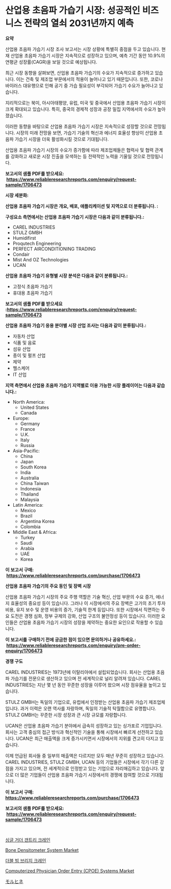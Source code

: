 <p><h1>산업용 초음파 가습기 시장: 성공적인 비즈니스 전략의 열쇠 2031년까지 예측</h1></p><p><strong>요약</strong></p>
<p><p>산업용 초음파 가습기 시장 조사 보고서는 시장 상황에 특별히 중점을 두고 있습니다. 현재 산업용 초음파 가습기 시장은 지속적으로 성장하고 있으며, 예측 기간 동안 10.9%의 연평균 성장률(CAGR)을 보일 것으로 예상됩니다.</p><p>최근 시장 동향을 살펴보면, 산업용 초음파 가습기의 수요가 지속적으로 증가하고 있습니다. 이는 건축 및 제조업 부문에서의 적용이 늘어나고 있기 때문입니다. 또한, 코로나 바이러스 대유행으로 인해 공기 중 가습 필요성이 부각되어 가습기 수요가 늘어나고 있습니다.</p><p>지리적으로는 북미, 아시아태평양, 유럽, 미국 및 중국에서 산업용 초음파 가습기 시장이 크게 확대되고 있습니다. 특히, 중국의 경제적 성장과 공장 밀집 지역에서의 수요가 높아졌습니다.</p><p>이러한 동향을 바탕으로 산업용 초음파 가습기 시장은 지속적으로 성장할 것으로 전망됩니다. 시장의 미래 전망을 보면, 가습기 기술의 혁신과 에너지 효율성 향상이 산업용 초음파 가습기 시장을 더욱 활성화시킬 것으로 기대됩니다. </p><p>산업용 초음파 가습기 시장의 수요가 증가함에 따라 제조업체들은 협력사 및 협력 관계를 강화하고 새로운 시장 진출을 모색하는 등 전략적인 노력을 기울일 것으로 전망됩니다.</p></p>
<p><strong>보고서의 샘플 PDF를 받으세요: &nbsp;<a href="https://www.reliableresearchreports.com/enquiry/request-sample/1706473">https://www.reliableresearchreports.com/enquiry/request-sample/1706473</a></strong></p>
<p><strong>시장 세분화:</strong></p>
<p><strong> 산업용 초음파 가습기 시장은 개요, 배포, 애플리케이션 및 지역으로 더 분류됩니다. :</strong></p>
<p><strong>구성요소 측면에서는 산업용 초음파 가습기 시장은 다음과 같이 분류됩니다.:</strong></p>
<p><ul><li>CAREL INDUSTRIES</li><li>STULZ GMBH</li><li>Humidifirst</li><li>Proqutech Engineering</li><li>PERFECT AIRCONDITIONING TRADING</li><li>Condair</li><li>Mist And OZ Technologies</li><li>UCAN</li></ul></p>
<p><strong> 산업용 초음파 가습기 유형별 시장 분석은 다음과 같이 분류됩니다.:</strong></p>
<p><ul><li>고정식 초음파 가습기</li><li>휴대용 초음파 가습기</li></ul></p>
<p><strong>보고서의 샘플 PDF를 받으세요 :<a href="https://www.reliableresearchreports.com/enquiry/request-sample/1706473">https://www.reliableresearchreports.com/enquiry/request-sample/1706473</a></strong></p>
<p><strong> 산업용 초음파 가습기 응용 분야별 시장 산업 조사는 다음과 같이 분류됩니다.:</strong></p>
<p><ul><li>자동차 산업</li><li>식품 및 음료</li><li>섬유 산업</li><li>종이 및 펄프 산업</li><li>제약</li><li>헬스케어</li><li>IT 산업</li></ul></p>
<p><strong>지역 측면에서 산업용 초음파 가습기 지역별로 이용 가능한 시장 플레이어는 다음과 같습니다.:</strong></p>
<p><ul>
    <li>
        North America:
        <ul>
            <li>United States</li>
            <li>Canada</li>
        </ul>
    </li>
    <li>
        Europe:
        <ul>
            <li>Germany</li>
            <li>France</li>
            <li>U.K.</li>
            <li>Italy</li>
            <li>Russia</li>
        </ul>
    </li>
    <li>
        Asia-Pacific:
        <ul>
            <li>China</li>
            <li>Japan</li>
            <li>South Korea</li>
            <li>India</li>
            <li>Australia</li>
            <li>China Taiwan</li>
            <li>Indonesia</li>
            <li>Thailand</li>
            <li>Malaysia</li>
        </ul>
    </li>
    <li>
        Latin America:
        <ul>
            <li>Mexico</li>
            <li>Brazil</li>
            <li>Argentina Korea</li>
            <li>Colombia</li>
        </ul>
    </li>
    <li>
        Middle East & Africa:
        <ul>
            <li>Turkey</li>
            <li>Saudi</li>
            <li>Arabia</li>
            <li>UAE</li>
            <li>Korea</li>
        </ul>
    </li>
    </ul></p>
<p><strong>이 보고서 구매: &nbsp;<a href="https://www.reliableresearchreports.com/purchase/1706473">https://www.reliableresearchreports.com/purchase/1706473</a></strong></p>
<p><strong>산업용 초음파 가습기의 주요 동인 및 장벽 시장</strong></p>
<p><p>산업용 초음파 가습기 시장의 주요 주행 역할은 기술 혁신, 산업 부문의 수요 증가, 에너지 효율성의 중요성 등이 있습니다. 그러나 이 시장에서의 주요 장벽은 고가의 초기 투자 비용, 유지 보수 및 운영 비용의 증가, 기술적 한계 등입니다. 또한 시장에서 직면하는 주요 도전은 경쟁 심화, 정부 규제의 강화, 산업 구조의 불안정성 등이 있습니다. 이러한 요인들은 산업용 초음파 가습기 시장의 성장을 제약하는 중요한 요인으로 작용할 수 있습니다.</p></p>
<p><strong>이 보고서를 구매하기 전에 궁금한 점이 있으면 문의하거나 공유하세요.: &nbsp;<a href="https://www.reliableresearchreports.com/enquiry/pre-order-enquiry/1706473">https://www.reliableresearchreports.com/enquiry/pre-order-enquiry/1706473</a></strong></p>
<p><strong>경쟁 구도</strong></p>
<p><p>CAREL INDUSTRIES는 1973년에 이탈리아에서 설립되었습니다. 회사는 산업용 초음파 가습기를 전문으로 생산하고 있으며 전 세계적으로 널리 알려져 있습니다. CAREL INDUSTRIES는 지난 몇 년 동안 꾸준한 성장을 이루어 왔으며 시장 점유율을 높이고 있습니다.</p><p>STULZ GMBH는 독일의 기업으로, 유럽에서 인정받는 산업용 초음파 가습기 제조업체입니다. 과거 이력은 오랜 역사를 자랑하며, 독일의 기술적 탁월함으로 유명합니다. STULZ GMBH는 꾸준한 시장 성장과 큰 시장 규모를 자랑합니다.</p><p>UCAN은 산업용 초음파 가습기 분야에서 급속히 성장하고 있는 싱가포르 기업입니다. 회사는 고객 중심의 접근 방식과 혁신적인 기술을 통해 시장에서 빠르게 선전하고 있습니다. UCAN은 최근 매출액을 크게 증가시키면서 시장에서의 지위를 견고히 다지고 있습니다.</p><p>이제 언급된 회사들 중 일부의 매출액은 다르지만 모두 매년 꾸준히 성장하고 있습니다. CAREL INDUSTRIES, STULZ GMBH, UCAN 등의 기업들은 시장에서 각기 다른 강점을 가지고 있으며, 전 세계적으로 인정받고 있는 기업으로 자리매김하고 있습니다. 앞으로 더 많은 기업들이 산업용 초음파 가습기 시장에서의 경쟁에 참여할 것으로 기대됩니다.</p></p>
<p><strong>이 보고서 구매: &nbsp; <a href="https://www.reliableresearchreports.com/purchase/1706473">https://www.reliableresearchreports.com/purchase/1706473</a></strong></p>
<p><strong>보고서의 샘플 PDF를 받으세요: &nbsp;<a href="https://www.reliableresearchreports.com/enquiry/request-sample/1706473">https://www.reliableresearchreports.com/enquiry/request-sample/1706473</a></strong><strong></strong></p>
<p>&nbsp;</p>
<p><p><a href="https://github.com/idcefvhkdut6/Market-Research-Report-List-1/blob/main/2283569193962.md">싱글 거더 갠트리 크레인</a></p><p><a href="https://issuu.com/reportprime-2/docs/bone-densitometer-system-market-size-2030.pptx">Bone Densitometer System Market</a></p><p><a href="https://github.com/vsap75a286l/Market-Research-Report-List-1/blob/main/4737971193963.md">더블 빔 브리지 크레인</a></p><p><a href="https://issuu.com/reportprime-2/docs/computerized-physician-order-entry-cpoe-systems-ma">Computerized Physician Order Entry (CPOE) Systems Market</a></p><p><a href="https://github.com/joaejkdzgyljvo6/Market-Research-Report-List-1/blob/main/5565874194239.md">モルヒネ</a></p></p>